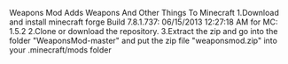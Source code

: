 Weapons Mod Adds Weapons And Other Things To Minecraft
1.Download and install minecraft forge Build 7.8.1.737: 06/15/2013 12:27:18 AM for MC: 1.5.2
2.Clone or download the repository.
3.Extract the zip and go into the folder "WeaponsMod-master" and put the zip file "weaponsmod.zip" into your .minecraft/mods folder
